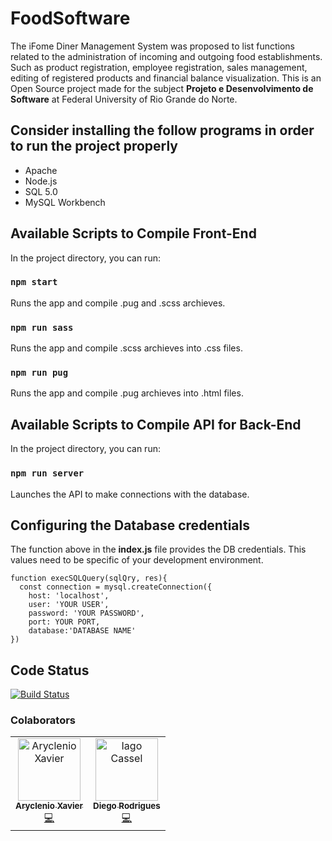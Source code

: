 # FoodSoftware

The iFome Diner Management System was proposed to list functions related to the administration of incoming and outgoing food establishments. Such as product registration, employee registration, sales management, editing of registered products and financial balance visualization. This is an Open Source project made for the subject <b>Projeto e Desenvolvimento de Software</b> at Federal University of Rio Grande do Norte.

## Consider installing the follow programs in order to run the project properly
<ul>
  <li> Apache </li>
  <li> Node.js </li>
  <li> SQL 5.0 </li>
  <li> MySQL Workbench </li>
</ul>

## Available Scripts to Compile Front-End
In the project directory, you can run:
### `npm start`
Runs the app and compile .pug and .scss archieves.
### `npm run sass`
Runs the app and compile .scss archieves into .css files.
### `npm run pug`
Runs the app and compile .pug archieves into .html files.

## Available Scripts to Compile API for Back-End
In the project directory, you can run:
### `npm run server`
Launches the API to make connections with the database.

## Configuring the Database credentials
The function above in the <b>index.js</b> file provides the DB credentials. This values need to be specific of your development environment.
```
function execSQLQuery(sqlQry, res){
  const connection = mysql.createConnection({
    host: 'localhost',
    user: 'YOUR USER',
    password: 'YOUR PASSWORD',
    port: YOUR PORT,
    database:'DATABASE NAME'
})
```
## Code Status

[![Build Status](https://badge.buildkite.com/ab1152b6a1f6a61d3ea4ec5b3eece8d4c2b830998459c75352.svg?branch=master)](https://aryclenio.github.io)

### Colaborators
<table>
  <tr>
    <td align="center">
      <a href="http://github.com/aryclenio">
        <img src="https://avatars.githubusercontent.com/aryclenio" width="100px;" alt="Aryclenio Xavier"/>
        <br />
        <sub><b>Aryclenio Xavier</b></sub>
      </a><br />
      <a href="https://github.com/aryclenio/Sculptor/commits?author=aryclenio" title="Code">💻</a>
    </td>
    <td align="center">
      <a href="http://github.com/diego2017003">
        <img src="https://avatars.githubusercontent.com/diego2017003" width="100px;" alt="Iago Cassel"/>
        <br />
        <sub><b>Diego Rodrigues</b></sub>
      </a><br />
      <a href="https://github.com/aryclenio/Sculptor/commits?author=diego2017003" title="Code">💻</a>
    </td>
  </tr>
</table>
